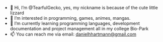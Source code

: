 - 👋 Hi, I’m @TearfulGecko, yes, my nickname is because of the cute little lizzard 
- 👀 I’m interested in programming, games, animes, mangas.
- 🌱 I’m currently learning programming languages, development documentation and project management all in my college Bio-Park
- 📫 You can reach me via email: danielhhartmann@gmail.com

<!---
TearfulGecko/TearfulGecko is a ✨ special ✨ repository because its `README.md` (this file) appears on your GitHub profile.
You can click the Preview link to take a look at your changes.
--->
